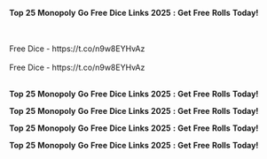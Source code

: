 <strong>Top</strong> <strong>25</strong> <strong>Monopoly</strong> <strong>Go</strong> <strong>Free</strong> <strong>Dice</strong> <strong>Links</strong> <strong>2025</strong> <strong>:</strong> <strong>Get</strong> <strong>Free</strong> <strong>Rolls</strong> <strong>Today!</strong>

<br>
<br>Free Dice - https://t.co/n9w8EYHvAz
<br>
<br>Free Dice - https://t.co/n9w8EYHvAz
<br>
<br>

<strong>Top</strong> <strong>25</strong> <strong>Monopoly</strong> <strong>Go</strong> <strong>Free</strong> <strong>Dice</strong> <strong>Links</strong> <strong>2025</strong> <strong>:</strong> <strong>Get</strong> <strong>Free</strong> <strong>Rolls</strong> <strong>Today!</strong>

<strong>Top</strong> <strong>25</strong> <strong>Monopoly</strong> <strong>Go</strong> <strong>Free</strong> <strong>Dice</strong> <strong>Links</strong> <strong>2025</strong> <strong>:</strong> <strong>Get</strong> <strong>Free</strong> <strong>Rolls</strong> <strong>Today!</strong>

<strong>Top</strong> <strong>25</strong> <strong>Monopoly</strong> <strong>Go</strong> <strong>Free</strong> <strong>Dice</strong> <strong>Links</strong> <strong>2025</strong> <strong>:</strong> <strong>Get</strong> <strong>Free</strong> <strong>Rolls</strong> <strong>Today!</strong>

<strong>Top</strong> <strong>25</strong> <strong>Monopoly</strong> <strong>Go</strong> <strong>Free</strong> <strong>Dice</strong> <strong>Links</strong> <strong>2025</strong> <strong>:</strong> <strong>Get</strong> <strong>Free</strong> <strong>Rolls</strong> <strong>Today!</strong>
